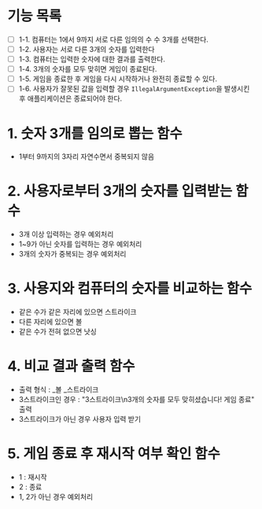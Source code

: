 # 기능 목록
- [ ] 1-1. 컴퓨터는 1에서 9까지 서로 다른 임의의 수 수 3개를 선택한다.
- [ ] 1-2. 사용자는 서로 다른 3개의 숫자를 입력한다
- [ ] 1-3. 컴퓨터는 입력한 숫자에 대한 결과를 출력한다.
- [ ] 1-4. 3개의 숫자를 모두 맞히면 게임이 종료된다.
- [ ] 1-5. 게임을 종료한 후 게임을 다시 시작하거나 완전히 종료할 수 있다.
- [ ] 1-6. 사용자가 잘못된 값을 입력할 경우 `IllegalArgumentException`을 발생시킨 후 애플리케이션은 종료되어야 한다.

# 1. 숫자 3개를 임의로 뽑는 함수
- 1부터 9까지의 3자리 자연수면서 중복되지 않음

# 2. 사용자로부터 3개의 숫자를 입력받는 함수
- 3개 이상 입력하는 경우 예외처리
- 1~9가 아닌 숫자를 입력하는 경우 예외처리
- 3개의 숫자가 중복되는 경우 예외처리

# 3. 사용지와 컴퓨터의 숫자를 비교하는 함수
- 같은 수가 같은 자리에 있으면 스트라이크
- 다른 자리에 있으면 볼
- 같은 수가 전혀 없으면 낫싱

# 4. 비교 결과 출력 함수
- 출력 형식 : _볼 _스트라이크
- 3스트라이크인 경우 : "3스트라이크\n3개의 숫자를 모두 맞히셨습니다! 게임 종료" 출력
- 3스트라이크가 아닌 경우 사용자 입력 받기

# 5. 게임 종료 후 재시작 여부 확인 함수
- 1 : 재시작
- 2 : 종료
- 1, 2가 아닌 경우 예외처리
